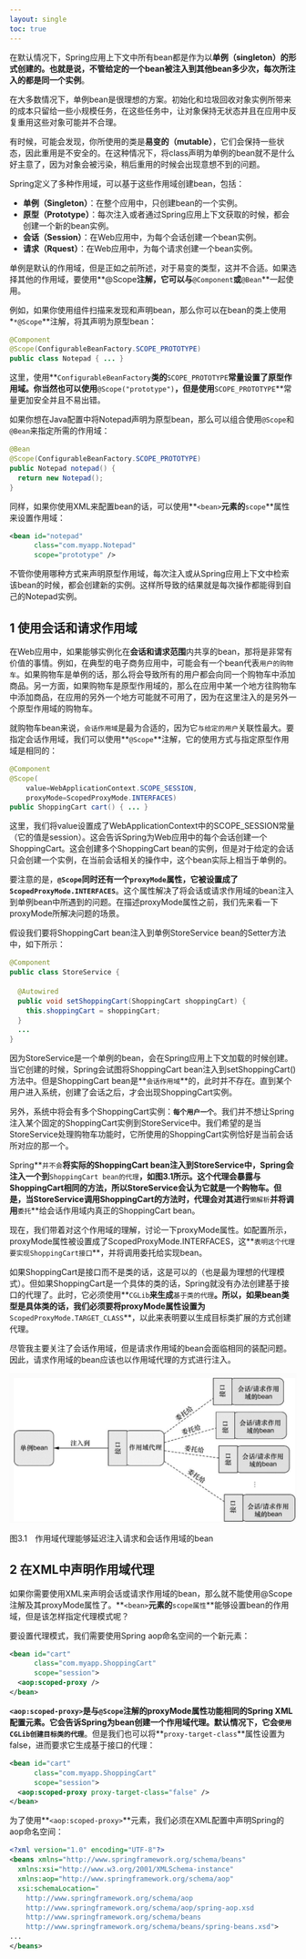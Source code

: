 ```yaml
---
layout: single
toc: true
---
```


在默认情况下，Spring应用上下文中所有bean都是作为以**单例（singleton）**的形式创建的。也就是说，不管给定的一个bean被注入到其他bean多少次，每次所注入的都是**同一个实例**。

在大多数情况下，单例bean是很理想的方案。初始化和垃圾回收对象实例所带来的成本只留给一些小规模任务，在这些任务中，让对象保持无状态并且在应用中反复重用这些对象可能并不合理。

有时候，可能会发现，你所使用的类是**易变的（mutable）**，它们会保持一些状态，因此重用是不安全的。在这种情况下，将class声明为单例的bean就不是什么好主意了，因为对象会被污染，稍后重用的时候会出现意想不到的问题。

Spring定义了多种作用域，可以基于这些作用域创建bean，包括：

- **单例（Singleton）**：在整个应用中，只创建bean的一个实例。
- **原型（Prototype）**：每次注入或者通过Spring应用上下文获取的时候，都会创建一个新的bean实例。
- **会话（Session）**：在Web应用中，为每个会话创建一个bean实例。
- **请求（Rquest）**：在Web应用中，为每个请求创建一个bean实例。

单例是默认的作用域，但是正如之前所述，对于易变的类型，这并不合适。如果选择其他的作用域，要使用**@Scope**注解，它可以与**`@Component`**或**`@Bean`**一起使用。

例如，如果你使用组件扫描来发现和声明bean，那么你可以在bean的类上使用*`*@Scope`**注解，将其声明为原型bean：

```java
@Component
@Scope(ConfigurableBeanFactory.SCOPE_PROTOTYPE)
public class Notepad { ... }
```

这里，使用**`ConfigurableBeanFactory`**类的**`SCOPE_PROTOTYPE`**常量设置了原型作用域。你当然也可以使用**`@Scope("prototype")`**，但是使用**`SCOPE_PROTOTYPE`**常量更加安全并且不易出错。

如果你想在Java配置中将Notepad声明为原型bean，那么可以组合使用`@Scope`和`@Bean`来指定所需的作用域：

```java
@Bean
@Scope(ConfigurableBeanFactory.SCOPE_PROTOTYPE)
public Notepad notepad() {
  return new Notepad();
}
```

同样，如果你使用XML来配置bean的话，可以使用**`<bean>`**元素的**`scope`**属性来设置作用域：

```xml
<bean id="notepad"
      class="com.myapp.Notepad"
      scope="prototype" />
```

不管你使用哪种方式来声明原型作用域，每次注入或从Spring应用上下文中检索该bean的时候，都会创建新的实例。这样所导致的结果就是每次操作都能得到自己的Notepad实例。

## 1 使用会话和请求作用域

在Web应用中，如果能够实例化在**会话和请求范围**内共享的bean，那将是非常有价值的事情。例如，在典型的电子商务应用中，可能会有一个bean代表`用户的购物车`。如果购物车是单例的话，那么将会导致所有的用户都会向同一个购物车中添加商品。另一方面，如果购物车是原型作用域的，那么在应用中某一个地方往购物车中添加商品，在应用的另外一个地方可能就不可用了，因为在这里注入的是另外一个原型作用域的购物车。

就购物车bean来说，`会话作用域`是最为合适的，因为它`与给定的用户`关联性最大。要指定会话作用域，我们可以使用**`@Scope`**注解，它的使用方式与指定原型作用域是相同的：

```java
@Component
@Scope(
    value=WebApplicationContext.SCOPE_SESSION,
    proxyMode=ScopedProxyMode.INTERFACES)
public ShoppingCart cart() { ... }
```

这里，我们将value设置成了WebApplicationContext中的SCOPE_SESSION常量（它的值是session）。这会告诉Spring为Web应用中的每个会话创建一个ShoppingCart。这会创建多个ShoppingCart bean的实例，但是对于给定的会话只会创建一个实例，在当前会话相关的操作中，这个bean实际上相当于单例的。

要注意的是，**`@Scope`**同时还有一个**`proxyMode`**属性，它被设置成了**`ScopedProxyMode.INTERFACES`**。这个属性解决了将会话或请求作用域的bean注入到单例bean中所遇到的问题。在描述proxyMode属性之前，我们先来看一下proxyMode所解决问题的场景。

假设我们要将ShoppingCart bean注入到单例StoreService bean的Setter方法中，如下所示：

```java
@Component
public class StoreService {

  @Autowired
  public void setShoppingCart(ShoppingCart shoppingCart) {
    this.shoppingCart = shoppingCart;
  }
  ...
}
```

因为StoreService是一个单例的bean，会在Spring应用上下文加载的时候创建。当它创建的时候，Spring会试图将ShoppingCart bean注入到setShoppingCart()方法中。但是ShoppingCart bean是**`会话作用域`**的，此时并不存在。直到某个用户进入系统，创建了会话之后，才会出现ShoppingCart实例。

另外，系统中将会有多个ShoppingCart实例：**`每个用户一个`**。我们并不想让Spring注入某个固定的ShoppingCart实例到StoreService中。我们希望的是当StoreService处理购物车功能时，它所使用的ShoppingCart实例恰好是当前会话所对应的那一个。

Spring**`并不会`**将实际的ShoppingCart bean注入到StoreService中，Spring会注入一个到**`ShoppingCart bean的代理`**，如图3.1所示。这个代理会暴露与ShoppingCart相同的方法，所以StoreService会认为它就是一个购物车。但是，当StoreService调用ShoppingCart的方法时，代理会对其进行**`懒解析`**并将调用**`委托`**给会话作用域内真正的ShoppingCart bean。

现在，我们带着对这个作用域的理解，讨论一下proxyMode属性。如配置所示，proxyMode属性被设置成了ScopedProxyMode.INTERFACES，这**`表明这个代理要实现ShoppingCart接口`**，并将调用委托给实现bean。

如果ShoppingCart是接口而不是类的话，这是可以的（也是最为理想的代理模式）。但如果ShoppingCart是一个具体的类的话，Spring就没有办法创建基于接口的代理了。此时，它必须使用**`CGLib`**来生成**`基于类的代理`**。所以，如果bean类型是具体类的话，我们必须要将proxyMode属性设置为**`ScopedProxyMode.TARGET_CLASS`**，以此来表明要以生成目标类扩展的方式创建代理。

尽管我主要关注了会话作用域，但是请求作用域的bean会面临相同的装配问题。因此，请求作用域的bean应该也以作用域代理的方式进行注入。

![图3.1　作用域代理能够延迟注入请求和会话作用域的bean](assets/img/d206d0ebe8d5ea1ed650dd5e.png)

图3.1　作用域代理能够延迟注入请求和会话作用域的bean

## 2 在XML中声明作用域代理

如果你需要使用XML来声明会话或请求作用域的bean，那么就不能使用@Scope注解及其proxyMode属性了。**`<bean>`**元素的**`scope属性`**能够设置bean的作用域，但是该怎样指定代理模式呢？

要设置代理模式，我们需要使用Spring aop命名空间的一个新元素：

```xml
<bean id="cart"
      class="com.myapp.ShoppingCart"
      scope="session">
  <aop:scoped-proxy />
</bean>
```

**`<aop:scoped-proxy>`**是与**`@Scope`**注解的proxyMode属性功能相同的Spring XML配置元素。它会告诉Spring为bean创建一个作用域代理。默认情况下，它会**`使用CGLib创建目标类的代理`**。但是我们也可以将**`proxy-target-class`**属性设置为false，进而要求它生成基于接口的代理：

```xml
<bean id="cart"
      class="com.myapp.ShoppingCart"
      scope="session">
  <aop:scoped-proxy proxy-target-class="false" />
</bean>
```

为了使用**`<aop:scoped-proxy>`**元素，我们必须在XML配置中声明Spring的aop命名空间：

```xml
<?xml version="1.0" encoding="UTF-8"?>
<beans xmlns="http://www.springframework.org/schema/beans"
  xmlns:xsi="http://www.w3.org/2001/XMLSchema-instance"
  xmlns:aop="http://www.springframework.org/schema/aop"
  xsi:schemaLocation="
    http://www.springframework.org/schema/aop
    http://www.springframework.org/schema/aop/spring-aop.xsd
    http://www.springframework.org/schema/beans
    http://www.springframework.org/schema/beans/spring-beans.xsd">
...
</beans>
```